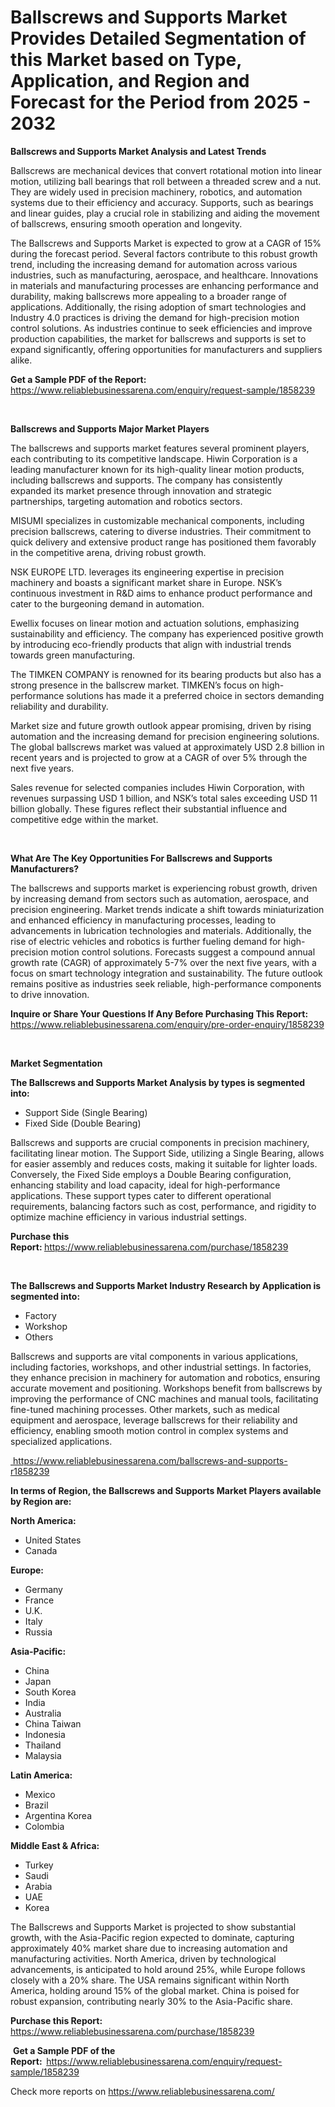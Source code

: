 <p><h1>Ballscrews and Supports Market Provides Detailed Segmentation of this Market based on Type, Application, and Region and Forecast for the Period from 2025 - 2032</h1></p><p><strong>Ballscrews and Supports Market Analysis and Latest Trends</strong></p>
<p><p>Ballscrews are mechanical devices that convert rotational motion into linear motion, utilizing ball bearings that roll between a threaded screw and a nut. They are widely used in precision machinery, robotics, and automation systems due to their efficiency and accuracy. Supports, such as bearings and linear guides, play a crucial role in stabilizing and aiding the movement of ballscrews, ensuring smooth operation and longevity.</p><p>The Ballscrews and Supports Market is expected to grow at a CAGR of 15% during the forecast period. Several factors contribute to this robust growth trend, including the increasing demand for automation across various industries, such as manufacturing, aerospace, and healthcare. Innovations in materials and manufacturing processes are enhancing performance and durability, making ballscrews more appealing to a broader range of applications. Additionally, the rising adoption of smart technologies and Industry 4.0 practices is driving the demand for high-precision motion control solutions. As industries continue to seek efficiencies and improve production capabilities, the market for ballscrews and supports is set to expand significantly, offering opportunities for manufacturers and suppliers alike.</p></p>
<p><strong>Get a Sample PDF of the Report:&nbsp;</strong> <a href="https://www.reliablebusinessarena.com/enquiry/request-sample/1858239?utm_campaign=2889&utm_medium=2&utm_source=Github&utm_content=ia&utm_term=28022025&utm_id=ballscrews-and-supports">https://www.reliablebusinessarena.com/enquiry/request-sample/1858239</a></p>
<p>&nbsp;</p>
<p><strong>Ballscrews and Supports Major Market Players</strong></p>
<p><p>The ballscrews and supports market features several prominent players, each contributing to its competitive landscape. Hiwin Corporation is a leading manufacturer known for its high-quality linear motion products, including ballscrews and supports. The company has consistently expanded its market presence through innovation and strategic partnerships, targeting automation and robotics sectors.</p><p>MISUMI specializes in customizable mechanical components, including precision ballscrews, catering to diverse industries. Their commitment to quick delivery and extensive product range has positioned them favorably in the competitive arena, driving robust growth. </p><p>NSK EUROPE LTD. leverages its engineering expertise in precision machinery and boasts a significant market share in Europe. NSK’s continuous investment in R&D aims to enhance product performance and cater to the burgeoning demand in automation.</p><p>Ewellix focuses on linear motion and actuation solutions, emphasizing sustainability and efficiency. The company has experienced positive growth by introducing eco-friendly products that align with industrial trends towards green manufacturing.</p><p>The TIMKEN COMPANY is renowned for its bearing products but also has a strong presence in the ballscrew market. TIMKEN’s focus on high-performance solutions has made it a preferred choice in sectors demanding reliability and durability.</p><p>Market size and future growth outlook appear promising, driven by rising automation and the increasing demand for precision engineering solutions. The global ballscrews market was valued at approximately USD 2.8 billion in recent years and is projected to grow at a CAGR of over 5% through the next five years.</p><p>Sales revenue for selected companies includes Hiwin Corporation, with revenues surpassing USD 1 billion, and NSK’s total sales exceeding USD 11 billion globally. These figures reflect their substantial influence and competitive edge within the market.</p></p>
<p>&nbsp;</p>
<p><strong>What Are The Key Opportunities For Ballscrews and Supports Manufacturers?</strong></p>
<p><p>The ballscrews and supports market is experiencing robust growth, driven by increasing demand from sectors such as automation, aerospace, and precision engineering. Market trends indicate a shift towards miniaturization and enhanced efficiency in manufacturing processes, leading to advancements in lubrication technologies and materials. Additionally, the rise of electric vehicles and robotics is further fueling demand for high-precision motion control solutions. Forecasts suggest a compound annual growth rate (CAGR) of approximately 5-7% over the next five years, with a focus on smart technology integration and sustainability. The future outlook remains positive as industries seek reliable, high-performance components to drive innovation.</p></p>
<p><strong>Inquire or Share Your Questions If Any Before Purchasing This Report:</strong> <a href="https://www.reliablebusinessarena.com/enquiry/pre-order-enquiry/1858239?utm_campaign=2889&utm_medium=2&utm_source=Github&utm_content=ia&utm_term=28022025&utm_id=ballscrews-and-supports">https://www.reliablebusinessarena.com/enquiry/pre-order-enquiry/1858239</a></p>
<p>&nbsp;</p>
<p><strong>Market Segmentation</strong></p>
<p><strong>The Ballscrews and Supports Market Analysis by types is segmented into:</strong></p>
<p><ul><li>Support Side (Single Bearing)</li><li>Fixed Side (Double Bearing)</li></ul></p>
<p><p>Ballscrews and supports are crucial components in precision machinery, facilitating linear motion. The Support Side, utilizing a Single Bearing, allows for easier assembly and reduces costs, making it suitable for lighter loads. Conversely, the Fixed Side employs a Double Bearing configuration, enhancing stability and load capacity, ideal for high-performance applications. These support types cater to different operational requirements, balancing factors such as cost, performance, and rigidity to optimize machine efficiency in various industrial settings.</p></p>
<p><strong>Purchase this Report:&nbsp;</strong><a href="https://www.reliablebusinessarena.com/purchase/1858239?utm_campaign=2889&utm_medium=2&utm_source=Github&utm_content=ia&utm_term=28022025&utm_id=ballscrews-and-supports">https://www.reliablebusinessarena.com/purchase/1858239</a></p>
<p>&nbsp;</p>
<p><strong>The Ballscrews and Supports Market Industry Research by Application is segmented into:</strong></p>
<p><ul><li>Factory</li><li>Workshop</li><li>Others</li></ul></p>
<p><p>Ballscrews and supports are vital components in various applications, including factories, workshops, and other industrial settings. In factories, they enhance precision in machinery for automation and robotics, ensuring accurate movement and positioning. Workshops benefit from ballscrews by improving the performance of CNC machines and manual tools, facilitating fine-tuned machining processes. Other markets, such as medical equipment and aerospace, leverage ballscrews for their reliability and efficiency, enabling smooth motion control in complex systems and specialized applications.</p></p>
<p><a href="https://www.reliablebusinessarena.com/ballscrews-and-supports-r1858239?utm_campaign=2889&utm_medium=2&utm_source=Github&utm_content=ia&utm_term=28022025&utm_id=ballscrews-and-supports">&nbsp;https://www.reliablebusinessarena.com/ballscrews-and-supports-r1858239</a></p>
<p><strong>In terms of Region, the Ballscrews and Supports Market Players available by Region are:</strong></p>
<p>
    <p> <strong> North America: </strong>
        <ul>
            <li>United States</li>
            <li>Canada</li>
        </ul>
        </p> 
    <p> <strong> Europe: </strong>
        <ul>
            <li>Germany</li>
            <li>France</li>
            <li>U.K.</li>
            <li>Italy</li>
            <li>Russia</li>
        </ul>
        </p> 
    <p> <strong> Asia-Pacific: </strong>
        <ul>
            <li>China</li>
            <li>Japan</li>
            <li>South Korea</li>
            <li>India</li>
            <li>Australia</li>
            <li>China Taiwan</li>
            <li>Indonesia</li>
            <li>Thailand</li>
            <li>Malaysia</li>
        </ul>
        </p> 
    <p> <strong> Latin America: </strong>
        <ul>
            <li>Mexico</li>
            <li>Brazil</li>
            <li>Argentina Korea</li>
            <li>Colombia</li>
        </ul>
        </p> 
    <p> <strong> Middle East & Africa: </strong>
        <ul>
            <li>Turkey</li>
            <li>Saudi</li>
            <li>Arabia</li>
            <li>UAE</li>
            <li>Korea</li>
        </ul>
    </p>
    </p>
<p><p>The Ballscrews and Supports Market is projected to show substantial growth, with the Asia-Pacific region expected to dominate, capturing approximately 40% market share due to increasing automation and manufacturing activities. North America, driven by technological advancements, is anticipated to hold around 25%, while Europe follows closely with a 20% share. The USA remains significant within North America, holding around 15% of the global market. China is poised for robust expansion, contributing nearly 30% to the Asia-Pacific share.</p></p>
<p><strong>Purchase this Report: </strong><a href="https://www.reliablebusinessarena.com/purchase/1858239?utm_campaign=2889&utm_medium=2&utm_source=Github&utm_content=ia&utm_term=28022025&utm_id=ballscrews-and-supports">https://www.reliablebusinessarena.com/purchase/1858239</a></p>
<p>&nbsp;<strong>Get a Sample PDF of the Report:&nbsp;&nbsp;</strong><a href="https://www.reliablebusinessarena.com/enquiry/request-sample/1858239?utm_campaign=2889&utm_medium=2&utm_source=Github&utm_content=ia&utm_term=28022025&utm_id=ballscrews-and-supports">https://www.reliablebusinessarena.com/enquiry/request-sample/1858239</a></p>
<p><strong></strong></p>
<p>Check more reports on <a href="https://www.reliablebusinessarena.com/?utm_campaign=2889&utm_medium=2&utm_source=Github&utm_content=ia&utm_term=28022025&utm_id=ballscrews-and-supports">https://www.reliablebusinessarena.com/</a></p>